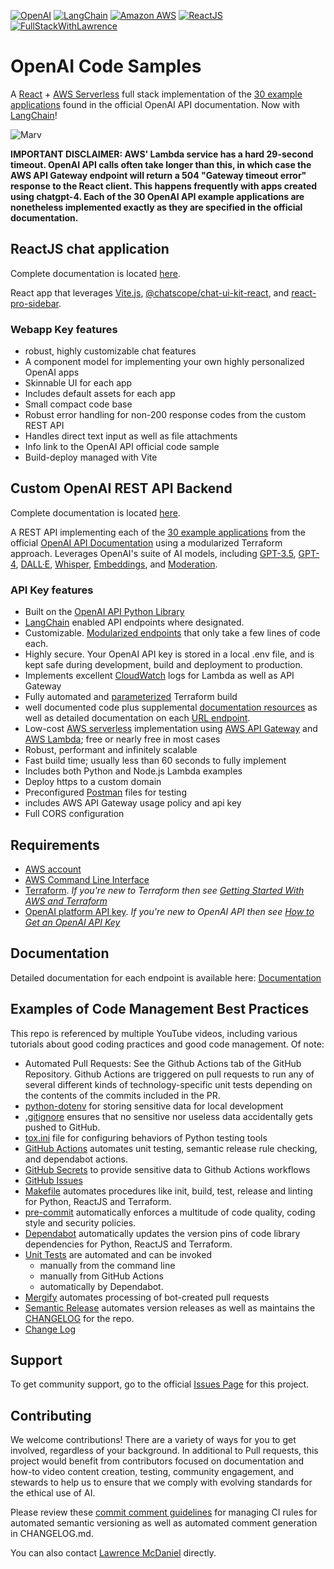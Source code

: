 [![OpenAI](https://a11ybadges.com/badge?logo=openai)](https://platform.openai.com/)
[![LangChain](https://a11ybadges.com/badge?text=LangChain&badgeColor=0834ac)](https://www.langchain.com/)
[![Amazon AWS](https://a11ybadges.com/badge?logo=amazonaws)](https://aws.amazon.com/)
[![ReactJS](https://a11ybadges.com/badge?logo=react)](https://react.dev/)
[![FullStackWithLawrence](https://a11ybadges.com/badge?text=FullStackWithLawrence&badgeColor=orange&logo=youtube&logoColor=282828)](https://www.youtube.com/@FullStackWithLawrence)

# OpenAI Code Samples

A [React](https://react.dev/) + [AWS Serverless](https://aws.amazon.com/serverless/) full stack implementation of the [30 example applications](https://platform.openai.com/examples) found in the official OpenAI API documentation. Now with [LangChain](https://www.langchain.com/)!

![Marv](https://cdn.lawrencemcdaniel.com/marv.gif)

**IMPORTANT DISCLAIMER: AWS' Lambda service has a hard 29-second timeout. OpenAI API calls often take longer than this, in which case the AWS API Gateway endpoint will return a 504 "Gateway timeout error" response to the React client. This happens frequently with apps created using chatgpt-4. Each of the 30 OpenAI API example applications are nonetheless implemented exactly as they are specified in the official documentation.**

## ReactJS chat application

Complete documentation is located [here](./client/).

React app that leverages [Vite.js](https://github.com/FullStackWithLawrence/aws-openai), [@chatscope/chat-ui-kit-react](https://www.npmjs.com/package/@chatscope/chat-ui-kit-react), and [react-pro-sidebar](https://www.npmjs.com/package/react-pro-sidebar).

### Webapp Key features

- robust, highly customizable chat features
- A component model for implementing your own highly personalized OpenAI apps
- Skinnable UI for each app
- Includes default assets for each app
- Small compact code base
- Robust error handling for non-200 response codes from the custom REST API
- Handles direct text input as well as file attachments
- Info link to the OpenAI API official code sample
- Build-deploy managed with Vite

## Custom OpenAI REST API Backend

Complete documentation is located [here](./api/).

A REST API implementing each of the [30 example applications](https://platform.openai.com/examples) from the official [OpenAI API Documentation](https://platform.openai.com/docs/api-reference/making-requests?lang=python) using a modularized Terraform approach. Leverages OpenAI's suite of AI models, including [GPT-3.5](https://platform.openai.com/docs/models/gpt-3-5), [GPT-4](https://platform.openai.com/docs/models/gpt-4), [DALL·E](https://platform.openai.com/docs/models/dall-e), [Whisper](https://platform.openai.com/docs/models/whisper), [Embeddings](https://platform.openai.com/docs/models/embeddings), and [Moderation](https://platform.openai.com/docs/models/moderation).

### API Key features

- Built on the [OpenAI API Python Library](https://pypi.org/project/openai/)
- [LangChain](https://www.langchain.com/) enabled API endpoints where designated.
- Customizable. [Modularized endpoints](./terraform/apigateway_endpoints.tf) that only take a few lines of code each.
- Highly secure. Your OpenAI API key is stored in a local .env file, and is kept safe during development, build and deployment to production.
- Implements excellent [CloudWatch](https://aws.amazon.com/cloudwatch/) logs for Lambda as well as API Gateway
- Fully automated and [parameterized](./api/terraform/terraform.tfvars) Terraform build
- well documented code plus supplemental [documentation resources](./doc/) as well as detailed documentation on each [URL endpoint](./doc/examples/README.md).
- Low-cost [AWS serverless](https://aws.amazon.com/serverless/) implementation using [AWS API Gateway](https://aws.amazon.com/api-gateway/) and [AWS Lambda](https://aws.amazon.com/lambda/); free or nearly free in most cases
- Robust, performant and infinitely scalable
- Fast build time; usually less than 60 seconds to fully implement
- Includes both Python and Node.js Lambda examples
- Deploy https to a custom domain
- Preconfigured [Postman](https://www.postman.com/) files for testing
- includes AWS API Gateway usage policy and api key
- Full CORS configuration

## Requirements

- [AWS account](https://aws.amazon.com/)
- [AWS Command Line Interface](https://aws.amazon.com/cli/)
- [Terraform](https://www.terraform.io/).
    *If you're new to Terraform then see [Getting Started With AWS and Terraform](./doc/terraform-getting-started.md)*
- [OpenAI platform API key](https://platform.openai.com/).
    *If you're new to OpenAI API then see [How to Get an OpenAI API Key](./doc/openai-api-key.md)*

## Documentation

Detailed documentation for each endpoint is available here: [Documentation](./doc/examples/)

## Examples of Code Management Best Practices

This repo is referenced by multiple YouTube videos, including various tutorials about good coding practices and good code management. Of note:

- Automated Pull Requests: See the Github Actions tab of the GitHub Repository. Github Actions are triggered on pull requests to run any of several different kinds of technology-specific unit tests depending on the contents of the commits included in the PR.
- [python-dotenv](https://pypi.org/project/python-dotenv/) for storing sensitive data for local development
- [.gitignore](./.gitignore)  ensures that no sensitive nor useless data accidentally gets pushed to GitHub.
- [tox.ini](./tox.ini) file for configuring behaviors of Python testing tools
- [GitHub Actions](https://github.com/features/actions) automates unit testing, semantic release rule checking, and dependabot actions.
- [GitHub Secrets](https://github.com/FullStackWithLawrence/aws-openai/settings/secrets/actions) to provide sensitive data to Github Actions workflows
- [GitHub Issues](https://github.com/features/issues)
- [Makefile](./Makefile) automates procedures like init, build, test, release and linting for Python, ReactJS and Terraform.
- [pre-commit](https://pre-commit.com/) automatically enforces a multitude of code quality, coding style and security policies.
- [Dependabot](https://github.com/dependabot) automatically updates the version pins of code library dependencies for Python, ReactJS and Terraform.
- [Unit Tests](https://docs.pytest.org/) are automated and can be invoked
  - manually from the command line
  - manually from GitHub Actions
  - automatically by Dependabot.
- [Mergify](https://mergify.com/) automates processing of bot-created pull requests
- [Semantic Release](https://github.com/semantic-release/semantic-release) automates version releases as well as maintains the [CHANGELOG](./CHANGELOG.md) for the repo.
- [Change Log](http://keepachangelog.com/)

## Support

To get community support, go to the official [Issues Page](https://github.com/FullStackWithLawrence/aws-openai/issues) for this project.

## Contributing

We welcome contributions! There are a variety of ways for you to get involved, regardless of your background. In additional to Pull requests, this project would benefit from contributors focused on documentation and how-to video content creation, testing, community engagement, and stewards to help us to ensure that we comply with evolving standards for the ethical use of AI.

Please review these [commit comment guidelines](./SEMANTIC_VERSIONING.md) for managing CI rules for automated semantic versioning as well as automated comment generation in CHANGELOG.md.

You can also contact [Lawrence McDaniel](https://lawrencemcdaniel.com/contact) directly.
